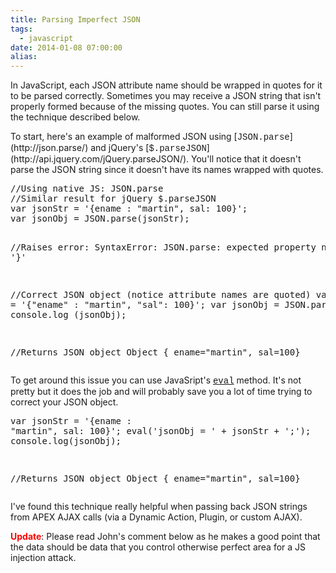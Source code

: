 ```yaml
---
title: Parsing Imperfect JSON
tags:
  - javascript
date: 2014-01-08 07:00:00
alias:
---
```


In JavaScript, each JSON attribute name should be wrapped in quotes for it to be parsed correctly. Sometimes you may receive a JSON string that isn't properly formed because of the missing quotes. You can still parse it using the technique described below.
<div>
</div><div>To start, here's an example of malformed JSON using [<span style="font-family: Courier New, Courier, monospace;">JSON.parse</span>](http://json.parse/) and jQuery's [<span style="font-family: Courier New, Courier, monospace;">$.parseJSON</span>](http://api.jquery.com/jQuery.parseJSON/). You'll notice that it doesn't parse the JSON string since it doesn't have its names wrapped with quotes.</div><pre class="brush: javascript;">//Using native JS: JSON.parse
//Similar result for jQuery $.parseJSON
var jsonStr = '{ename : "martin", sal: 100}';
var jsonObj = JSON.parse(jsonStr);

//Raises error:
SyntaxError: JSON.parse: expected property name or '}'

//Correct JSON object (notice attribute names are quoted)
var jsonStr = '{"ename" : "martin", "sal": 100}';
var jsonObj = JSON.parse(jsonStr);
console.log (jsonObj);

//Returns JSON object
Object { ename="martin", sal=100}
</pre><div>To get around this issue you can use JavaSript's <span style="font-family: Courier New, Courier, monospace;">[eval](https://developer.mozilla.org/en-US/docs/Web/JavaScript/Reference/Global_Objects/eval)</span> method. It's not pretty but it does the job and will probably save you a lot of time trying to correct your JSON object.</div><pre class="brush: javascript;">var jsonStr = '{ename : "martin", sal: 100}';
eval('jsonObj = ' + jsonStr + ';');
console.log(jsonObj);

//Returns JSON object
Object { ename="martin", sal=100}
</pre><div>I've found this technique really helpful when passing back JSON strings from APEX AJAX calls (via a Dynamic Action, Plugin, or custom AJAX).</div>
<div><span style="font-weight:bold;color:red;">Update</span>: Please read John's comment below as he makes a good point that the data should be data that you control otherwise perfect area for a JS injection attack.</div>
